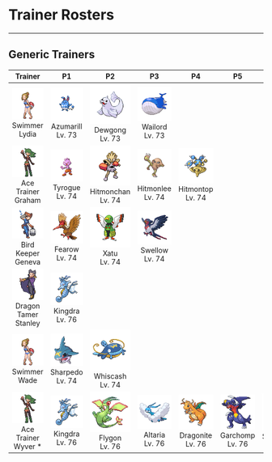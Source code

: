 # Trainer Rosters

---

## Generic Trainers

| Trainer | P1 | P2 | P3 | P4 | P5 | P6 |
|:-------:|:--:|:--:|:--:|:--:|:--:|:--:|
| ![Swimmer Lydia](../../assets/trainers/swimmer.png)<br>Swimmer Lydia | ![Azumarill](../../assets/sprites/azumarill/front.gif)<br>Azumarill<br>Lv. 73 | ![Dewgong](../../assets/sprites/dewgong/front.gif)<br>Dewgong<br>Lv. 73 | ![Wailord](../../assets/sprites/wailord/front.gif)<br>Wailord<br>Lv. 73 |
| ![Ace Trainer Graham](../../assets/trainers/ace_trainer.png)<br>Ace Trainer Graham | ![Tyrogue](../../assets/sprites/tyrogue/front.gif)<br>Tyrogue<br>Lv. 74 | ![Hitmonchan](../../assets/sprites/hitmonchan/front.gif)<br>Hitmonchan<br>Lv. 74 | ![Hitmonlee](../../assets/sprites/hitmonlee/front.gif)<br>Hitmonlee<br>Lv. 74 | ![Hitmontop](../../assets/sprites/hitmontop/front.gif)<br>Hitmontop<br>Lv. 74 |
| ![Bird Keeper Geneva](../../assets/trainers/bird_keeper.png)<br>Bird Keeper Geneva | ![Fearow](../../assets/sprites/fearow/front.gif)<br>Fearow<br>Lv. 74 | ![Xatu](../../assets/sprites/xatu/front.gif)<br>Xatu<br>Lv. 74 | ![Swellow](../../assets/sprites/swellow/front.gif)<br>Swellow<br>Lv. 74 |
| ![Dragon Tamer Stanley](../../assets/trainers/dragon_tamer.png)<br>Dragon Tamer Stanley | ![Kingdra](../../assets/sprites/kingdra/front.gif)<br>Kingdra<br>Lv. 76 |
| ![Swimmer Wade](../../assets/trainers/swimmer.png)<br>Swimmer Wade | ![Sharpedo](../../assets/sprites/sharpedo/front.gif)<br>Sharpedo<br>Lv. 74 | ![Whiscash](../../assets/sprites/whiscash/front.gif)<br>Whiscash<br>Lv. 74 |
| ![Ace Trainer Wyver *](../../assets/trainers/ace_trainer.png)<br>Ace Trainer Wyver * | ![Kingdra](../../assets/sprites/kingdra/front.gif)<br>Kingdra<br>Lv. 76 | ![Flygon](../../assets/sprites/flygon/front.gif)<br>Flygon<br>Lv. 76 | ![Altaria](../../assets/sprites/altaria/front.gif)<br>Altaria<br>Lv. 76 | ![Dragonite](../../assets/sprites/dragonite/front.gif)<br>Dragonite<br>Lv. 76 | ![Garchomp](../../assets/sprites/garchomp/front.gif)<br>Garchomp<br>Lv. 76 | ![Salamence](../../assets/sprites/salamence/front.gif)<br>Salamence<br>Lv. 77 |
